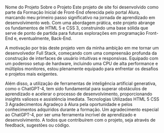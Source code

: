 Nome do Projeto
Sobre o Projeto
Este projeto de site foi desenvolvido como parte da Formação Inicial de Front-End oferecida pelo portal Alura, marcando meu primeiro passo significativo na jornada de aprendizado em desenvolvimento web. Com uma abordagem prática, este projeto abrange os fundamentos de HTML 5 e CSS 3, construindo uma base sólida que serve de ponto de partida para futuras explorações em programação Front-End e, eventualmente, Back-End.

A motivação por trás deste projeto vem da minha ambição em me tornar um desenvolvedor Full Stack, começando com uma compreensão profunda da construção de interfaces de usuário intuitivas e responsivas. Equipado com um poderoso setup de hardware, incluindo uma CPU de alta performance e múltiplos monitores, estou plenamente equipado para enfrentar os desafios e projetos mais exigentes.

Além disso, a utilização de ferramentas de inteligência artificial generativa, como o ChatGPT-4, tem sido fundamental para superar obstáculos de aprendizado e acelerar o processo de desenvolvimento, proporcionando insights valiosos e assistência imediata.
Tecnologias Utilizadas
HTML 5
CSS 3
Agradecimentos
Agradeço à Alura pela oportunidade e pelos conhecimentos adquiridos durante a formação.
Um agradecimento especial ao ChatGPT-4, por ser uma ferramenta incrível de aprendizado e desenvolvimento.
A todos que contribuírem com o projeto, seja através de feedback, sugestões ou código.

